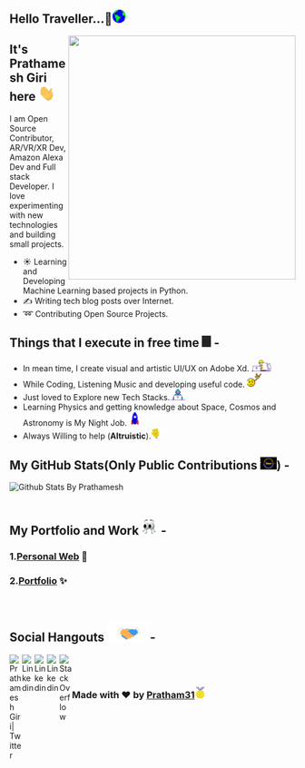 <h2>Hello Traveller...🚶<img src="https://github.com/Pratham31/Pratham31/blob/master/Assets/Earth.gif" width="24px"></h2>


<img src="https://github.com/Pratham31/Pratham31/blob/master/final.gif" height="430" width="400" align="right"></img>


## It's Prathamesh Giri here <img src="https://github.com/Pratham31/Pratham31/blob/master/Assets/Hi.gif" width="29px">
I am Open Source Contributor, AR/VR/XR Dev, Amazon Alexa Dev and Full stack Developer. I love experimenting with new technologies and building small projects.

- ☀️ Learning and Developing Machine Learning based projects in Python.
- ✍️ Writing tech blog posts over Internet.
- ➿ Contributing Open Source Projects.

## Things that I execute in free time <img src="https://github.com/Pratham31/Pratham31/blob/master/Assets/zap.gif" height="20px"> -  
  - In mean time, I create visual and artistic UI/UX on Adobe Xd.&nbsp;<img src="https://github.com/Pratham31/Pratham31/blob/master/Assets/Designer.gif" height="20vw">
  - While Coding, Listening Music and developing useful code.&nbsp;<img src="https://github.com/Pratham31/Pratham31/blob/master/Assets/headbang.gif" height="25vw">
  - Just loved to Explore new Tech Stacks.<img src="https://github.com/Pratham31/Pratham31/blob/master/Assets/Developer.gif" height="20vw">
  - Learning Physics and getting knowledge about Space, Cosmos and Astronomy is My Night Job. <img src="https://github.com/Pratham31/Pratham31/blob/master/Assets/Rocket.gif" width="20vw">
  - Always Willing to help (**Altruistic**).<img src="https://github.com/Pratham31/Pratham31/blob/master/Assets/wave.gif" height="20vw">  


## My GitHub Stats(Only Public Contributions <img src="https://github.com/Pratham31/Pratham31/blob/master/Assets/expressionless.gif" width="29px">) -
  
  ![Github Stats By Prathamesh](https://github-readme-stats.vercel.app/api?username=Pratham31&show_icons=true&title_color=fff&icon_color=79ff97&text_color=9f9f9f&bg_color=151515)  
</br>

## My Portfolio and Work <img src="https://github.com/Pratham31/Pratham31/blob/master/Assets/eyes.gif" width="29px"> -
### 1.[Personal Web](http://prathameshgiri.me/) 👦 </br>
### 2.[Portfolio](https://sites.google.com/view/prathamesh-giri/home) ✨
</br>

## Social Hangouts <img src="https://github.com/Pratham31/Pratham31/blob/master/Assets/Handshake.gif" height="35px">-

<a href="https://twitter.com/_Autodidactic">
  <img align="left" alt="Prathamesh Giri| Twitter" width="22px" src="https://cdn.jsdelivr.net/npm/simple-icons@v3/icons/twitter.svg" />
</a>
<a href="https://www.linkedin.com/in/autodidactic/">
  <img align="left" alt="Linkedin" width="22px" src="https://cdn.jsdelivr.net/npm/simple-icons@v3/icons/linkedin.svg" />
</a>
<a href="https://prathamtalks.blogspot.com/">
  <img align="left" alt="Linkedin" width="22px" src="https://cdn.jsdelivr.net/npm/simple-icons@v3/icons/blogger.svg" />
</a>
<a href="https://medium.com/@Oautodidactic">
  <img align="left" alt="Linkedin" width="22px" src="https://cdn.jsdelivr.net/npm/simple-icons@v3/icons/medium.svg" />
</a>
<a href="https://stackoverflow.com/users/story/13827345">
  <img align="left" alt="StackOverflow" width="22px" src="https://cdn.jsdelivr.net/npm/simple-icons@3.1.0/icons/stackoverflow.svg" />
</a>
</br>
</br>

### Made with ❤️ by [Pratham31](https://github.com/Pratham31)<img src="https://github.com/Pratham31/Pratham31/blob/master/Assets/Medal.gif" width="20px">
